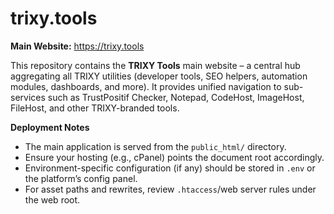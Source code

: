 # trixy.tools


**Main Website:** https://trixy.tools

This repository contains the **TRIXY Tools** main website – a central hub aggregating all TRIXY utilities (developer tools, SEO helpers, automation modules, dashboards, and more). It provides unified navigation to sub-services such as TrustPositif Checker, Notepad, CodeHost, ImageHost, FileHost, and other TRIXY-branded tools.

**Deployment Notes**

- The main application is served from the `public_html/` directory.
- Ensure your hosting (e.g., cPanel) points the document root accordingly.
- Environment-specific configuration (if any) should be stored in `.env` or the platform’s config panel.
- For asset paths and rewrites, review `.htaccess`/web server rules under the web root.
